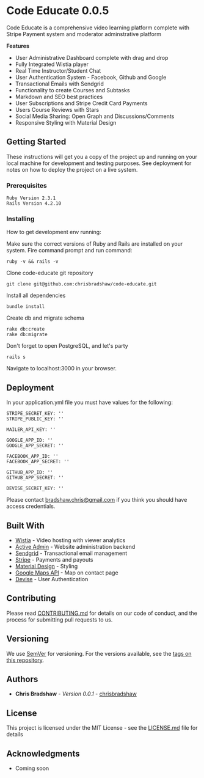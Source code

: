 # Code Educate 0.0.5

Code Educate is a comprehensive video learning platform complete with Stripe Payment system and moderator adminstrative platform


**Features**
    <ul>
        <li>User Administrative Dashboard complete with drag and drop</li>
        <li>Fully Integrated Wistia player</li>
        <li>Real Time Instructor/Student Chat</li>
        <li>User Authentication System - Facebook, Github and Google</li>
        <li>Transactional Emails with Sendgrid</li>
        <li>Functionality to create Courses and Subtasks</li>
        <li>Markdown and SEO best practices</li>
        <li>User Subscriptions and Stripe Credit Card Payments</li>
        <li>Users Course Reviews with Stars</li>
        <li>Social Media Sharing: Open Graph and Discussions/Comments</li>
        <li>Responsive Styling with Material Design</li>
    </ul>



## Getting Started

These instructions will get you a copy of the project up and running on your local machine for development and testing purposes. See deployment for notes on how to deploy the project on a live system.

### Prerequisites

```
Ruby Version 2.3.1
Rails Version 4.2.10
```

### Installing

How to get development env running:

Make sure the correct versions of Ruby and Rails are installed on your system. Fire command prompt and run command:

```
ruby -v && rails -v
```

Clone code-educate git repository

```
git clone git@github.com:chrisbradshaw/code-educate.git
```

Install all dependencies

```
bundle install
```

Create db and migrate schema

```
rake db:create
rake db:migrate
```

Don't forget to open PostgreSQL, and let's party

```
rails s
```

Navigate to localhost:3000 in your browser.

## Deployment

In your application.yml file you must have values for the following:

```
STRIPE_SECRET_KEY: ''
STRIPE_PUBLIC_KEY: ''

MAILER_API_KEY: ''

GOOGLE_APP_ID: ''
GOOGLE_APP_SECRET: ''

FACEBOOK_APP_ID: ''
FACEBOOK_APP_SECRET: ''

GITHUB_APP_ID: ''
GITHUB_APP_SECRET: ''

DEVISE_SECRET_KEY: ''
```

Please contact <a href="mailto:bradshaw.chris@gmail.com">bradshaw.chris@gmail.com</a> if you think you should have access credentials.

## Built With

* [Wistia](https://wistia.com/) - Video hosting with viewer analytics
* [Active Admin](https://github.com/activeadmin/activeadmin) - Website administration backend
* [Sendgrid](https://sendgrid.com/) - Transactional email management
* [Stripe](https://stripe.com/docs) - Payments and payouts
* [Material Design](https://material.io/) - Styling
* [Google Maps API](https://developers.google.com/maps/) - Map on contact page
* [Devise](https://github.com/plataformatec/devise) - User Authentication



## Contributing

Please read [CONTRIBUTING.md](https://gist.github.com/PurpleBooth/b24679402957c63ec426) for details on our code of conduct, and the process for submitting pull requests to us.

## Versioning

We use [SemVer](http://semver.org/) for versioning. For the versions available, see the [tags on this repository](https://github.com/your/project/tags).

## Authors

* **Chris Bradshaw** - *Version 0.0.1* - [chrisbradshaw](https://github.com/chrisbradshaw)

## License

This project is licensed under the MIT License - see the [LICENSE.md](LICENSE.md) file for details

## Acknowledgments

* Coming soon
